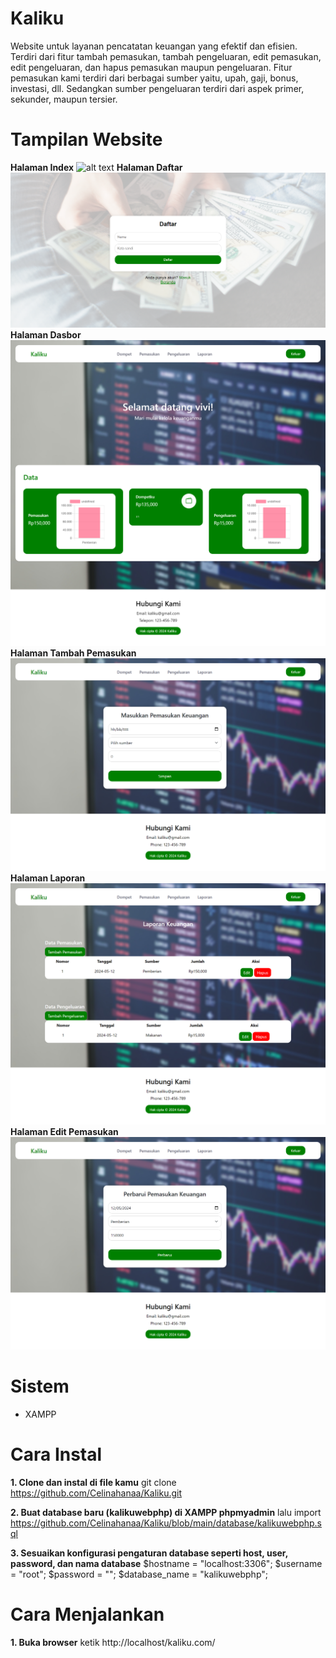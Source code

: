 # Kaliku
Website untuk layanan pencatatan keuangan yang efektif dan efisien. Terdiri dari fitur tambah pemasukan, tambah pengeluaran, edit pemasukan, edit pengeluaran, dan hapus pemasukan maupun pengeluaran. Fitur pemasukan kami terdiri dari berbagai sumber yaitu, upah, gaji, bonus, investasi, dll. Sedangkan sumber pengeluaran terdiri dari aspek primer, sekunder, maupun tersier.

# Tampilan Website
**Halaman Index**
![alt text](https://github.com/Celinahanaa/Kaliku/blob/main/img/ss%20index.png?raw=true)
**Halaman Daftar**
![alt text](https://github.com/Celinahanaa/Kaliku/blob/main/img/ss%20daftar.png?raw=true)
**Halaman Dasbor**
![alt text](https://github.com/Celinahanaa/Kaliku/blob/main/img/ss%20dasbor.png?raw=true)
**Halaman Tambah Pemasukan**
![alt text](https://github.com/Celinahanaa/Kaliku/blob/main/img/ss%20tambah%20pemasukan.png?raw=true)
**Halaman Laporan**
![alt text](https://github.com/Celinahanaa/Kaliku/blob/main/img/ss%20laporan.png?raw=true)
**Halaman Edit Pemasukan**
![alt text](https://github.com/Celinahanaa/Kaliku/blob/main/img/ss%20edit%20pemasukan.png?raw=true)


# Sistem
- XAMPP


# Cara Instal
**1. Clone dan instal di file kamu**
git clone https://github.com/Celinahanaa/Kaliku.git

**2. Buat database baru (kalikuwebphp) di XAMPP phpmyadmin**
lalu import https://github.com/Celinahanaa/Kaliku/blob/main/database/kalikuwebphp.sql

**3. Sesuaikan konfigurasi pengaturan database seperti host, user, password, dan nama database**
$hostname = "localhost:3306";
$username = "root";
$password = "";
$database_name = "kalikuwebphp";


# Cara Menjalankan
**1. Buka browser**
ketik http://localhost/kaliku.com/

